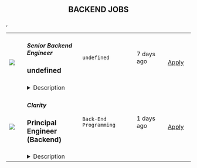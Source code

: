 <div align="center"><h2>BACKEND JOBS</h2></div><table><tr>
            <td width="100" height="100" rowspan="2">
                <img src=https://remoteOK.com/assets/img/jobs/719be6167564fc43e3ea37e75e0712711656929871.png>
            </td>
            <td width="300">
                <h5>
					Senior Backend Engineer				</h5>
                <h3>undefined</h3>
            </td>
            <td width="300">
                <code>undefined</code>
            </td>
            <td width="200">
            <text>7 days ago</text>
            </td>
            <td width="100" rowspan="2">
            <a href=https://remoteOK.com/jobs/111502 align="right" target="_blank">Apply</a>
            </td>
        </tr>
        <tr>
            <td colspan="3">
            <details><summary>Description</summary>
            <p>Merchstack is looking for an experienced backend engineer to help architect, build, and evolve our SaaS product on the backend. Weâre seeking engineers who think about the backend in terms of systems, reuse, flexibility, and performance.</p><p>To succeed in this role, you will need a breadth of experience working in modelling data structures for data-rich applications, a passion for object-oriented design patterns and an unparalleled ability to think about individual work items, holistically across the design of the entire application.</p><h2>What youâll do</h2><ul><li>Design and implement new GraphQL queries and mutations to either meet customer demand or UI/UX requirements.</li><li>Contribute to the overall stability and performance of our application.</li><li>Optimize our application for maximum speed and scalability.</li><li>Build new data providers for Merchstack in the form of composable plugins.</li><li>Take ownership of dependencies in our code base i.e. ensuring that we are reasonably patched.</li><li>Work with the VP of Engineering to plan out new prospective pieces of work ahead of time, such as architectural design and infrastructure requirements.</li><li>Work with DevOps / DBA functions to ensure that new and existing features are being backed and observed by appropriate hardware/infrastructure.</li></ul><h2>The Stack</h2><ul><li>Typescript, NestJS</li><li>SQL / TypeORM</li><li>Apollo GraphQL</li><li>ElasticSearch</li><li>Redis</li><li>AWS / Elastic Kubernetes Service</li></ul><h2>What we look for</h2><ul><li>4+ years building object-oriented data-driven applications at scale.</li><li>Confident in leveraging relational data sources at scale, this includes but is not limited to a deep understanding of data cardinality, data structures and efficient client-side memory management for large datasets and fast-moving dimensions.</li><li>Experience leveraging IoC containers for dependency injection, with a full understanding of the 3 main dependency injection lifecycles.</li><li>Advanced Typescript knowledge and desire to use more advanced Typescript concepts to reduce boiler-plate.</li><li>Will not write O(n!) code.</li><li>Good understanding of Internet protocols: TCP/IP, HTTP, WebSocket and demonstratable web performance tuning skills</li><li>Knowledge of the software development lifecycle (version control, tooling, testing, etc.)</li><li>An active Github account, showcasing your own projects</li><li>Deep experience leveraging ORMs for data modelling and data access concerns. Should understand both the pros and cons of using an ORM vs. raw queries.</li><li>Has worked with one or all of the following: NestJS, TypeORM, Apollo GraphQL</li></ul><h2>Bonus points</h2><ul><li>Any experience in another exclusively OOP C-like language, for instance: C# or Java.</li><li>Elasticsearch</li><li>Functional understanding of service-based architecture.</li><li>Packaging container-based applications with an emphasis on small footprints.</li></ul><h2>About you</h2><ul><li>You are detail-oriented and focus on delivering seamless, reliable experiences.</li><li>You care about code quality and are committed to writing strongly typed, well-tested code.</li><li>You are intrinsically motivated, able to manage your time, and enjoy working with a distributed team across the globe.</li><li>You believe in asking for help and helping others when they ask, never throwing a problem over the wall</li><li>You approach problems with curiosity, creativity, and flexibility.</li><li>You strive to foster relationships in order ensure healthy debate.</li><li>You show gratitude and give back.</li></ul><h2>About Merchstack</h2><p>Merchstack partners with companies on their journey to build, launch, and scale modern eCommerce stores. We work with market-leading technologies and our own internal products to help our customers achieve ambitious digital experiences and unlock new growth opportunities. We are a remote-only company with employees all over the world, including the Philippines, the United States, Canada, Spain, and the United Kingdom. We are a small team with big ambitions and value people who are driven towards delivery and thrive on autonomy and trust.</p>
            </details>
            </td>
        </tr>,<tr>
            <td width="100" height="100" rowspan="2">
                <img src=undefined>
            </td>
            <td width="300">
                <h5>Clarity</h5>
                <h3> Principal Engineer (Backend)</h3>
            </td>
            <td width="300">
                <code>Back-End Programming</code>
            </td>
            <td width="200">
            <text>1 days ago</text>
            </td>
            <td width="100" rowspan="2">
            <a href=https://weworkremotely.com/remote-jobs/clarity-principal-engineer-backend align="right" target="_blank">Apply</a>
            </td>
        </tr>
        <tr>
            <td colspan="3">
            <details><summary>Description</summary>
            <img src="https://we-work-remotely.imgix.net/logos/0076/4853/logo.gif?ixlib=rails-4.0.0&w=50&h=50&dpr=2&fit=fill&auto=compress" />

<p>
  <strong>Headquarters:</strong> Seattle
    <br /><strong>URL:</strong> <a href="http://claritytuition.com">http://claritytuition.com</a>
</p>

<div><strong>How to Apply</strong></div><div>Send us a message with your resume at <a href="mailto:info@claritytuition.com">jobs@claritytuition.com</a>. Looking forward to meeting you!</div><div><strong><br><br>What is Clarity?</strong></div><div>
<br>Clarity serves as the bridge between tuition-funded K-12 schools and families seeking to find the best-fit educational environment for their children, regardless of a family’s financial means.</div><div>
<br>We support access to independent and private K-12 school education by:</div><ol>
<li>Increasing awareness of the availability of financial aid and tuition assistance.</li>
<li>Modernizing a historically complex process for obtaining financial aid.</li>
</ol><div>Our vision is to build a suite of tools that will make the option of a private school education more accessible to millions of families. The first step in this transformative journey is our new financial aid solution.</div><div><br></div><div><strong><br>What you'll do at Clarity</strong></div><ul>
<li>Ship greenfield product with broad scope</li>
<li>Data-modeling, system and API design</li>
<li>Create prototype systems for evaluation and production systems for scale</li>
<li>Manage and evolve existing + new infrastructure</li>
<li>Be enabled to bring your own technical solutions and experience to the table</li>
<li>Help us build an engineering team that proactively promotes a culture of trust and excellence to attract more talented and enjoyable people like yourself</li>
<li>Be a part of a team that is recognized as the first true technical innovators in the industry</li>
</ul><div><strong><br>We’d love to hear from you if…</strong></div><ul>
<li>You aspire to architect experiences that will be used by millions</li>
<li>You seek out positive, collaborative work environments to learn and grow</li>
<li>You are eager to be part of a small team with years of greenfield development ahead</li>
<li>You are passionate about making quality education accessible for all families</li>
</ul><div><strong><br>Tools we use today</strong></div><ul>
<li>Django</li>
<li>GraphQL</li>
<li>Postgres</li>
<li>Javascript / Typescript</li>
<li>Remix (React Framework)</li>
</ul><div><strong><br>Benefits</strong></div><ul>
<li>Growing company with lots of opportunities to grow with us - we went from 0 to 14 employees in the last 8 months and anticipate lots of growth moving forward</li>
<li>Fully remote team and work environment</li>
<li>Unlimited PTO (mandatory minimum) and federal holidays off</li>
<li>Company sponsored get togethers / off site</li>
<li>Stock - every team member has some level of ownership in Clarity</li>
<li>Competitive salary</li>
<li>Company sponsored health, medical and dental insurance</li>
</ul><div>
<br><br>
</div><pre>Clarity Financial, Inc. (DBA “Clarity”) is an equal opportunity employer that is committed to diversity and inclusion in the workplace. We prohibit discrimination and harassment of any kind based on race, color, sex, religion, sexual orientation, national origin, disability, genetic information, pregnancy, or any other protected characteristic as outlined by federal, state, or local laws. This policy applies to all employment practices within our organization, including hiring, recruiting, promotion, termination, layoff, recall, leave of absence, compensation, benefits, training, and apprenticeship. Clarity makes hiring decisions based solely on qualifications, merit, and business needs at the time.</pre><div>
<br><br>
</div>

<p><strong>To apply:</strong> <a href="https://weworkremotely.com/remote-jobs/clarity-principal-engineer-backend">https://weworkremotely.com/remote-jobs/clarity-principal-engineer-backend</a></p>

            </details>
            </td>
        </tr>,<tr>
            <td width="100" height="100" rowspan="2">
                <img src=undefined>
            </td>
            <td width="300">
                <h5>Greenback Expat Tax Services</h5>
                <h3> Remote US Expat Tax Accountant Contractor</h3>
            </td>
            <td width="300">
                <code>Management and Finance</code>
            </td>
            <td width="200">
            <text>31 days ago</text>
            </td>
            <td width="100" rowspan="2">
            <a href=https://weworkremotely.com/remote-jobs/greenback-expat-tax-services-remote-us-expat-tax-accountant-contractor align="right" target="_blank">Apply</a>
            </td>
        </tr>
        <tr>
            <td colspan="3">
            <details><summary>Description</summary>
            <img src="https://we-work-remotely.imgix.net/logos/0016/3787/logo.gif?ixlib=rails-4.0.0&w=50&h=50&dpr=2&fit=fill&auto=compress" />

<p>
  <strong>Headquarters:</strong> Remote
    <br /><strong>URL:</strong> <a href="https://www.greenbacktaxservices.com/">https://www.greenbacktaxservices.com/</a>
</p>

<div> </div><div>
<strong>Greenback Expat Tax Services</strong> is a company that specializes in preparing tax returns for Americans living overseas. We are a highly energetic, positive, resourceful team working virtually across the globe. We believe that executional excellence is key to success.<br><br>
</div><div>At Greenback, we provide you with the tools that you need to be successful and we bring our clients to you so that you can focus on preparing expat taxes and providing exceptional customer care!<br><br>
</div><div>This is not a traditional JOB- it’s more like a business partnership- and is ideally suited for those folks who love the idea of their earning potential being tied to their individual accomplishments, are obsessively organized and have a natural flair for customer care.<br><br>
</div><div><strong>What we’re looking for:</strong></div><ul>
<li>CPAs or EAs with 3-5 years of experience preparing US expat tax returns, including specific experience with the additional forms and schedules required for expats (1116, 2555, FinCen 114, 5471, 3520, etc.)</li>
<li>People who are comfortable managing their own schedule and workload. There are no set hours- you get paid for the work you do and your results. You take on as many customers as you choose (we pre-agree annual targets)</li>
<li>People who see technology as an enabler and embrace it fully. We use state of the art systems (Salesforce, Box, ProSeries, and Lacerte).</li>
<li>People who are extremely organized, especially in managing around deadlines. This is a deadline-driven business, so anyone who gets frazzled near a tax deadline or disorganized will struggle.</li>
<li>Strong attention to detail. Mistakes on tax returns are not cool. We need people who make sure there’s never an error or an oversight.</li>
</ul><div><strong><br>Why work with Greenback?</strong></div><ul>
<li>Again, this is not a traditional 9 to 5. No one has set hours- you have specific responsibilities and obligations related to the timeliness of customer care, but it’s up to you to set a schedule that meets those timings.</li>
<li>
<strong>No office/no commute.</strong> You have the ultimate <strong>flexibility</strong> to decide where you work from and when you work. Want to spend tax season in your home office and the slower season working a lighter load from Mexico or Bali or the coast of Spain? Many on our team do just that.</li>
<li>You get paid directly in proportion to how many tax returns you complete. Your earning potential is unlimited and a good number of the accountants on our team earn six figures. However, this is also very personal and is directly in relation to your skillset. If you’re a hustler, have high expertise in US expat tax prep, work hard and stay organized, this is a great opportunity for you.</li>
<li>We have frequent bonus opportunities for excellence in staying organized, timeliness, and attention to detail. We’ve heard our accountants described as <strong>“personal tax time hero’s”</strong>-we compensate accountants above the standard per return pay for above and beyond customer care</li>
<li>This opportunity is an ideal fit for people who are happy to work on their own, but don’t want to manage the business logistics like marketing, customer acquisition, billing, customer service, etc</li>
<li>We’re maniacal about customer care- we expect everyone to have an experience with us that makes them want to go straight out and tell their friends how wonderful Greenback is. Accountants who feel that’s important thrive with us and love how happy their customers are at the end of each tax season.</li>
<li>You will have <strong>access to a peer group of 30+ accountants</strong> that are the best in the industry in regards to not just US expat taxes, but also customer-centricity.</li>
</ul><div><br></div><div>And the best news is- we’re hiring! The business is growing rapidly, and we’re looking to bring in 5-10 more accountants this year alone. Apply today!!! To apply, take the following steps:</div><ul>
<li>Fill out our online assessment (see link below!)</li>
<li>Attach to the online form your resume/CV or Linkedin profile.</li>
</ul><div><br></div><div>Location: United States<br>Candidates can be based anywhere in the world, this position is virtual/work from home. <br><br><br>
</div>

<p><strong>To apply:</strong> <a href="https://weworkremotely.com/remote-jobs/greenback-expat-tax-services-remote-us-expat-tax-accountant-contractor">https://weworkremotely.com/remote-jobs/greenback-expat-tax-services-remote-us-expat-tax-accountant-contractor</a></p>

            </details>
            </td>
        </tr></table>
